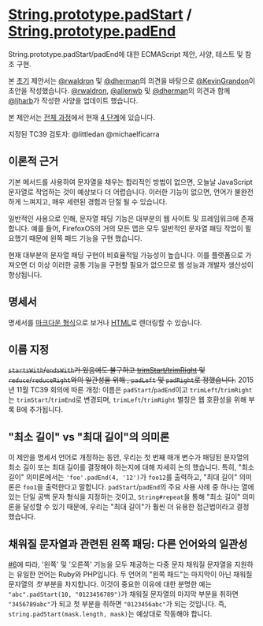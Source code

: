 # [String.prototype.padStart](https://github.com/es-shims/String.prototype.padStart) / [String.prototype.padEnd](https://github.com/es-shims/String.prototype.padEnd)

String.prototype.padStart/padEnd에 대한 ECMAScript 제안, 사양, 테스트 및 참조 구현.

본 [초기](http://wiki.ecmascript.org/doku.php?id=strawman:string_padding) 제안서는 [@rwaldron](https://github.com/rwaldron) 및 [@dherman](https://github.com/dherman)의 의견을 바탕으로 [@KevinGrandon](https://github.com/kevingrandon)이 초안을 작성했습니다.
[@rwaldron](https://github.com/rwaldron), [@allenwb](https://github.com/allenwb) 및 [@dherman](https://github.com/dherman)의 의견과 함께 [@ljharb](https://github.com/ljharb)가 작성한 사양을 업데이트 했습니다.

본 제안서는 [전체 과정](https://tc39.github.io/process-document/)에서 현재 [4 단계](https://github.com/tc39/proposals/blob/master/finished-proposals.md)에 있습니다.

지정된 TC39 검토자: @littledan @michaelficarra

## 이론적 근거

기본 메서드를 사용하여 문자열을 채우는 합리적인 방법이 없으면, 오늘날 JavaScript 문자열로 작업하는 것이 예상보다 더 어렵습니다. 이러한 기능이 없으면, 언어가 불완전하게 느껴지고, 매우 세련된 경험과 단절 될 수 있습니다.

일반적인 사용으로 인해, 문자열 패딩 기능은 대부분의 웹 사이트 및 프레임워크에 존재합니다. 예를 들어, FirefoxOS의 거의 모든 앱은 모두 일반적인 문자열 패딩 작업이 필요했기 때문에 왼쪽 패드 기능을 구현 했습니다.

현재 대부분의 문자열 패딩 구현이 비효율적일 가능성이 높습니다. 이를 플랫폼으로 가져오면 더 이상 이러한 공통 기능을 구현할 필요가 없으므로 웹 성능과 개발자 생산성이 향상됩니다.

## 명세서

명세서를 [마크다운 형식](https://github.com/tc39/proposal-string-pad-start-end/blob/main/spec.md)으로 보거나 [HTML](http://tc39.github.io/proposal-string-pad-start-end/)로 렌더링할 수 있습니다.

## 이름 지정

~~`startsWith`/`endsWith`가 있음에도 불구하고 [trimStart/trimRight](https://github.com/sebmarkbage/ecmascript-string-left-right-trim) 및 `reduce`/`reduceRight`와의 일관성을 위해 , `padLeft` 및 `padRight`로 정했습니다.~~
2015년 11월 TC39 회의에 따른 개정: 이름은 `padStart`/`padEnd`이고 `trimLeft`/`trimRight`는 `trimStart`/`trimEnd`로 변경되며, `trimLeft`/`trimRight` 별칭은 웹 호환성을 위해 부록 B에 추가됩니다.

## "최소 길이" vs "최대 길이"의 의미론

이 제안을 명세서 언어로 개정하는 동안, 우리는 첫 번째 매개 변수가 패딩된 문자열의 최소 길이 또는 최대 길이를 결정해야 하는지에 대해 자세히 논의 했습니다. 특히, "최소 길이" 의미론에서는 `'foo'.padEnd(4, '12')`가 `foo12`를 출력하고, "최대 길이" 의미론은 `foo1`을 출력한다고 말합니다. `padStart`/`padEnd`의 주요 사용 사례 중 하나는 열에 있는 단일 공백 문자 형식을 지정하는 것이고, `String#repeat`을 통해 "최소 길이" 의미론을 달성할 수 있기 때문에, 우리는 "최대 길이"가 훨씬 더 유용한 접근법이라고 결정 했습니다.

## 채워질 문자열과 관련된 왼쪽 패딩: 다른 언어와의 일관성

[#6](https://github.com/tc39/proposal-string-pad-start-end/issues/6)에 따라, '왼쪽' 및 '오른쪽' 기능을 모두 제공하는 다중 문자 채워질 문자열을 지원하는 유일한 언어는 Ruby와 PHP입니다. 두 언어의 "왼쪽 패드"는 마지막이 아닌 채워질 문자열의 _첫_ 부분을 차지합니다. 이것이 중요한 이유에 대한 분명한 예는 `"abc".padStart(10, "0123456789")`가 채워질 문자열의 마지막 부분을 취하면 `"3456789abc"`가 되고 첫 부분을 취하면 `"0123456abc"`가 되는 것입니다. 즉, `string.padStart(mask.length, mask)`는 예상대로 작동해야 합니다.
